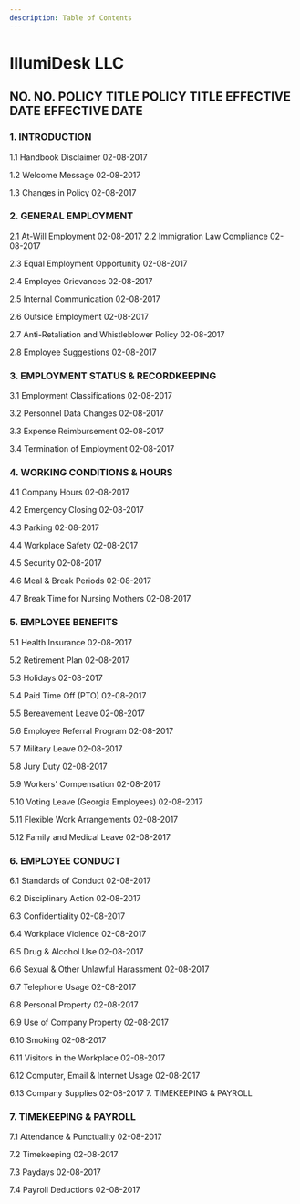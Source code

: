 ```yaml
---
description: Table of Contents
---
```


# IllumiDesk LLC

## NO. NO. POLICY TITLE POLICY TITLE EFFECTIVE DATE EFFECTIVE DATE

### 1. INTRODUCTION

  1.1  Handbook Disclaimer 02-08-2017

  1.2 Welcome Message 02-08-2017 

  1.3 Changes in Policy 02-08-2017 

### 2. GENERAL EMPLOYMENT

  2.1 At-Will Employment 02-08-2017 2.2 Immigration Law Compliance 02-08-2017 

  2.3 Equal Employment Opportunity 02-08-2017 

  2.4 Employee Grievances 02-08-2017 

  2.5 Internal Communication 02-08-2017 

  2.6 Outside Employment 02-08-2017 

  2.7 Anti-Retaliation and Whistleblower Policy 02-08-2017 

  2.8 Employee Suggestions 02-08-2017 

### 3. EMPLOYMENT STATUS & RECORDKEEPING 

  3.1 Employment Classifications 02-08-2017 

  3.2 Personnel Data Changes 02-08-2017 

  3.3 Expense Reimbursement 02-08-2017 

  3.4 Termination of Employment 02-08-2017 

### 4. WORKING CONDITIONS & HOURS 

  4.1 Company Hours 02-08-2017 

  4.2 Emergency Closing 02-08-2017 

  4.3 Parking 02-08-2017 

  4.4 Workplace Safety 02-08-2017 

  4.5 Security 02-08-2017 

  4.6 Meal & Break Periods 02-08-2017 

  4.7 Break Time for Nursing Mothers 02-08-2017 

### 5. EMPLOYEE BENEFITS

  5.1 Health Insurance 02-08-2017 

  5.2 Retirement Plan 02-08-2017

  5.3 Holidays 02-08-2017

  5.4 Paid Time Off \(PTO\) 02-08-2017 

  5.5 Bereavement Leave 02-08-2017 

  5.6 Employee Referral Program 02-08-2017 

  5.7 Military Leave 02-08-2017 

  5.8 Jury Duty 02-08-2017 

  5.9 Workers' Compensation 02-08-2017 

  5.10 Voting Leave \(Georgia Employees\) 02-08-2017 

  5.11 Flexible Work Arrangements 02-08-2017 

  5.12 Family and Medical Leave 02-08-2017 

### 6. EMPLOYEE CONDUCT 

  6.1 Standards of Conduct 02-08-2017 

  6.2 Disciplinary Action 02-08-2017 

  6.3 Confidentiality 02-08-2017 

  6.4 Workplace Violence 02-08-2017 

  6.5 Drug & Alcohol Use 02-08-2017 

  6.6 Sexual & Other Unlawful Harassment 02-08-2017 

  6.7 Telephone Usage 02-08-2017 

  6.8 Personal Property 02-08-2017 

  6.9 Use of Company Property 02-08-2017 

  6.10 Smoking 02-08-2017 

  6.11 Visitors in the Workplace 02-08-2017 

  6.12 Computer, Email & Internet Usage 02-08-2017 

  6.13 Company Supplies 02-08-2017 7. TIMEKEEPING & PAYROLL 

### 7. TIMEKEEPING & PAYROLL

  7.1 Attendance & Punctuality 02-08-2017 

  7.2 Timekeeping 02-08-2017 

  7.3 Paydays 02-08-2017 

  7.4 Payroll Deductions 02-08-2017

